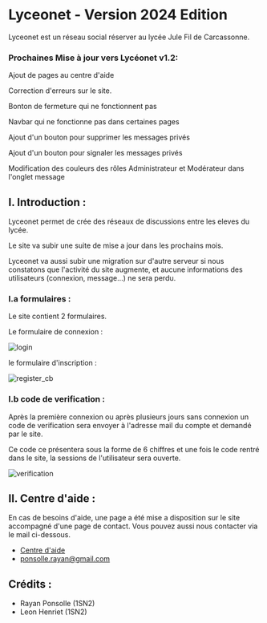 # Lyceonet - Version 2024 Edition

Lyceonet est un réseau social réserver au lycée Jule Fil de Carcassonne.

### Prochaines Mise à jour vers Lycéonet v1.2: 

Ajout de pages au centre d'aide

Correction d'erreurs sur le site.

Bonton de fermeture qui ne fonctionnent pas

Navbar qui ne fonctionne pas dans certaines pages

Ajout d'un bouton pour supprimer les messages privés

Ajout d'un bouton pour signaler les messages privés

Modification des couleurs des rôles Administrateur et Modérateur dans l'onglet message

## I. Introduction :

Lyceonet permet de crée des réseaux de discussions entre les eleves du lycée.

Le site va subir une suite de mise a jour dans les prochains mois.

Lyceonet va aussi subir une migration sur d'autre serveur si nous constatons
que l'activité du site augmente, et aucune informations des utilisateurs (connexion, message...) ne sera perdu.

### I.a formulaires :

Le site contient 2 formulaires.

Le formulaire de connexion :

![login](https://github.com/RayanPonsolle/Lyceonet/assets/82237615/c203fc7d-648a-4f10-958f-3f603c6ebc5c)

le formulaire d'inscription :

![register_cb](https://github.com/RayanPonsolle/Lyceonet/assets/82237615/75038b10-a080-45e3-be79-2ba2ff5df137)

### I.b code de verification :

Après la première connexion ou après plusieurs jours sans connexion un code de verification sera envoyer à
l'adresse mail du compte et demandé par le site.

Ce code ce présentera sous la forme de 6 chiffres et une fois le code rentré dans le site, la sessions de 
l'utilisateur sera ouverte.

![verification](https://github.com/RayanPonsolle/Lyceonet/assets/82237615/78924fb8-129d-46b9-9836-ffe535a53357)

## II. Centre d'aide :
En cas de besoins d'aide, une page a été mise a disposition sur le site accompagné d'une page de contact.
Vous pouvez aussi nous contacter via le mail ci-dessous.

- [Centre d'aide](http://lyceonet.rf.gd/help.php)
- [ponsolle.rayan@gmail.com](#)

## Crédits :
- Rayan Ponsolle (1SN2)
- Leon Henriet (1SN2)
